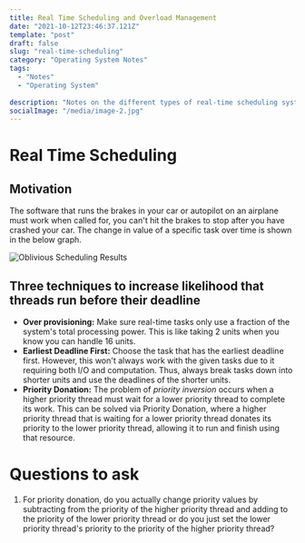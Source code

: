 ```yaml
---
title: Real Time Scheduling and Overload Management
date: "2021-10-12T23:46:37.121Z"
template: "post"
draft: false
slug: "real-time-scheduling"
category: "Operating System Notes"
tags:
  - "Notes"
  - "Operating System"
  
description: "Notes on the different types of real-time scheduling systems"
socialImage: "/media/image-2.jpg"
---
```


# Real Time Scheduling

## Motivation
The software that runs the brakes in your car or autopilot on an airplane must work when called for, you can't hit the brakes to stop after you have crashed your car. The change in value of a specific task over time is shown in the below graph.

![Oblivious Scheduling Results](/media/7.4-Real-Time-Scheduling/Motivation.JPG)

## Three techniques to increase likelihood that threads run before their deadline
  - **Over provisioning:** Make sure real-time tasks only use a fraction of the system's total processing power. This is like taking 2 units when you know you can handle 16 units.
  - **Earliest Deadline First:** Choose the task that has the earliest deadline first. However, this won't always work with the given tasks due to it requiring both I/O and computation. Thus, always break tasks down into shorter units and use the deadlines of the shorter units.
  - **Priority Donation:** The problem of *priority inversion* occurs when a higher priority thread must wait for a lower priority thread to complete its work. This can be solved via Priority Donation, where a higher priority thread that is waiting for a lower priority thread donates its priority to the lower priority thread, allowing it to run and finish using that resource.

# Questions to ask
1. For priority donation, do you actually change priority values by subtracting from the priority of the higher priority thread and adding to the priority of the lower priority thread or do you just set the lower priority thread's priority to the priority of the higher priority thread?